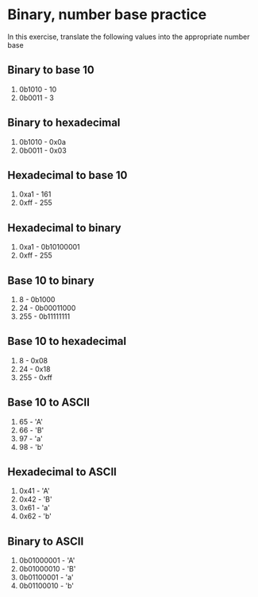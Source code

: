 # Binary, number base practice

In this exercise, translate the following values into the appropriate number base


## Binary to base 10

1. 0b1010 - 10
2. 0b0011 - 3

## Binary to hexadecimal

1. 0b1010 - 0x0a
2. 0b0011 - 0x03

## Hexadecimal to base 10

1. 0xa1 - 161
2. 0xff - 255

## Hexadecimal to binary

1. 0xa1 - 0b10100001
2. 0xff - 255

## Base 10 to binary

1. 8 - 0b1000
2. 24 - 0b00011000
3. 255 - 0b11111111

## Base 10 to hexadecimal

1. 8 - 0x08
2. 24 - 0x18
3. 255 - 0xff

## Base 10 to ASCII

1. 65 - 'A'
2. 66 - 'B'
3. 97 - 'a'
4. 98 - 'b'

## Hexadecimal to ASCII

1. 0x41 - 'A'
2. 0x42 - 'B'
3. 0x61 - 'a'
4. 0x62 - 'b'

## Binary to ASCII

1. 0b01000001 - 'A'
2. 0b01000010 - 'B'
3. 0b01100001 - 'a'
4. 0b01100010 - 'b'
